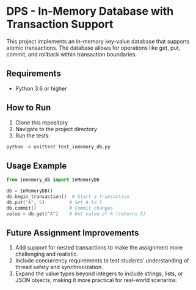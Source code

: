 # DPS - In-Memory Database with Transaction Support

This project implements an in-memory key-value database that supports atomic transactions. The database allows for operations like get, put, commit, and rollback within transaction boundaries.

## Requirements
- Python 3.6 or higher

## How to Run

1. Clone this repository
2. Navigate to the project directory
3. Run the tests:
```bash
python -m unittest test_inmemory_db.py
```

## Usage Example
```python
from inmemory_db import InMemoryDB

db = InMemoryDB()
db.begin_transaction()  # Start a transaction
db.put("A", 5)         # Set A to 5
db.commit()            # Commit changes
value = db.get("A")    # Get value of A (returns 5)
```

## Future Assignment Improvements

1. Add support for nested transactions to make the assignment more challenging and realistic.
2. Include concurrency requirements to test students' understanding of thread safety and synchronization.
3. Expand the value types beyond integers to include strings, lists, or JSON objects, making it more practical for real-world scenarios.
